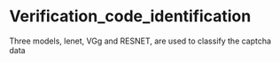 # Verification_code_identification
Three models, lenet, VGg and RESNET, are used to classify the captcha data
